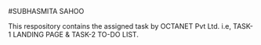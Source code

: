 #SUBHASMITA SAHOO

This respository contains the assigned task by OCTANET Pvt Ltd. i.e, TASK-1 LANDING PAGE & TASK-2 TO-DO LIST.
